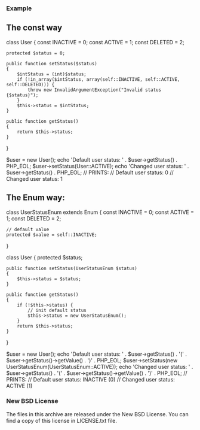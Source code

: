 ### Example

## The const way

class User
{
    const INACTIVE = 0;
    const ACTIVE   = 1;
    const DELETED  = 2;

    protected $status = 0;

    public function setStatus($status)
    {
        $intStatus = (int)$status;
        if (!in_array($intStatus, array(self::INACTIVE, self::ACTIVE, self::DELETED))) {
            throw new InvalidArgumentException("Invalid status {$status}");
        }
        $this->status = $intStatus;
    }

    public function getStatus()
    {
        return $this->status;
    }
}

$user = new User();
echo 'Default user status: ' . $user->getStatus() . PHP_EOL;
$user->setStatus(User::ACTIVE);
echo 'Changed user status: ' . $user->getStatus() . PHP_EOL;
// PRINTS:
// Default user status: 0
// Changed user status: 1

## The Enum way:

class UserStatusEnum extends Enum
{
    const INACTIVE = 0;
    const ACTIVE   = 1;
    const DELETED  = 2;

    // default value
    protected $value = self::INACTIVE;
}

class User
{
    protected $status;

    public function setStatus(UserStatusEnum $status)
    {
        $this->status = $status;
    }

    public function getStatus()
    {
        if (!$this->status) {
            // init default status
            $this->status = new UserStatusEnum();
        }
        return $this->status;
    }

}

$user = new User();
echo 'Default user status: ' . $user->getStatus() . '(' . $user->getStatus()->getValue() . ')' . PHP_EOL;
$user->setStatus(new UserStatusEnum(UserStatusEnum::ACTIVE));
echo 'Changed user status: ' . $user->getStatus() . '(' . $user->getStatus()->getValue() . ')' . PHP_EOL;
// PRINTS:
// Default user status: INACTIVE (0)
// Changed user status: ACTIVE (1)


### New BSD License

The files in this archive are released under the New BSD License.
You can find a copy of this license in LICENSE.txt file.
